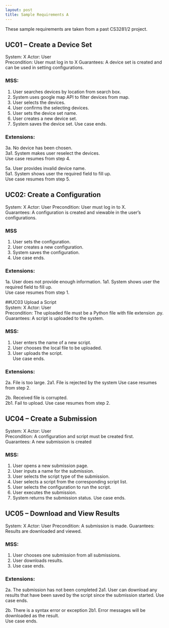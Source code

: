 ```yaml
---
layout: post
title: Sample Requirements A
---
```


These sample requirements are taken from a past CS3281/2 project.

## UC01 – Create a Device Set
System: X 
Actor: User  
Precondition: User must log in to X
Guarantees: A device set is created and can be used in setting configurations.

<!--more-->

### MSS: 
1. User searches devices by location from search box.  
2. System uses google map API to filter devices from map.  
3. User selects the devices.  
4. User confirms the selecting devices.  
5. User sets the device set name.  
6. User creates a new device set.  
7. System saves the device set. 
Use case ends.  

### Extensions: 
3a. No device has been chosen.  
3a1. System makes user reselect the devices.  
Use case resumes from step 4. 

5a.  User provides invalid device name.  
5a1.  System shows user the required field to fill up.  
Use case resumes from step 5. 
 

## UC02: Create a Configuration  
System: X
Actor: User
Precondition: User must log in to X.  
Guarantees: A configuration is created and viewable in the user’s configurations.  

### MSS
1. User sets the configuration.  
2. User creates a new configuration.  
3. System saves the configuration.  
4. Use case ends. 

### Extensions:  
1a. User does not provide enough information. 
1a1. System shows user the required field to fill up.  
Use case resumes from step 1. 
 
##UC03 Upload a Script  
System: X
Actor: User  
Precondition: The uploaded file must be a Python file with file extension .py.  Guarantees: A script is uploaded to the system. 

### MSS: 
1. User enters the name of a new script.  
2. User chooses the local file to be uploaded.  
3. User uploads the script.    
Use case ends. 

### Extensions: 
2a. File is too large. 
2a1. File is rejected by the system 
Use case resumes from step 2.  

2b. Received file is corrupted.             
2b1. Fail to upload. 
 Use case resumes from step 2. 

## UC04 – Create a Submission  
System: X
Actor: User  
Precondition: A configuration and script must be created first.  
Guarantees:  A new submission is created 

### MSS: 
1. User opens a new submission page.  
2. User inputs a name for the submission.  
3. User selects the script type of the submission.  
4. User selects a script from the corresponding script list.  
5. User selects the configuration to run the script.  
6. User executes the submission.  
7. System returns the submission status. 
Use case ends. 

## UC05 – Download and View Results  
System: X
Actor: User 
Precondition: A submission is made.
Guarantees: Results are downloaded and viewed.  

### MSS: 
1. User chooses one submission from all submissions.  
2. User downloads results. 
3. Use case ends. 

### Extensions: 
2a. The submission has not been completed 
2a1. User can download any results that have been saved by the script since
the submission started.
Use case ends. 

2b. There is a syntax error or exception 
2b1. Error messages will be downloaded as the result.                    
Use case ends. 
